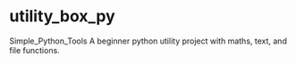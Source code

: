 # utility_box_py
Simple_Python_Tools
A beginner python utility project with maths, text, and file functions.
